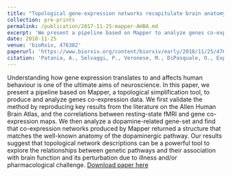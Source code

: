 ```yaml
---
title: "Topological gene-expression networks recapitulate brain anatomy and function."
collection: pre-prints
permalink: /publication/2017-11-25-mapper-AHBA.md
excerpt: 'We present a pipeline based on Mapper to analyze genes co-expression data. We find that co-expression networks produced by Mapper returned a structure that matches the well-known anatomy of the dopaminergic pathway.'
date: 2018-11-25
venue: 'bioRxiv, 476382'
paperurl: 'https://www.biorxiv.org/content/biorxiv/early/2018/11/25/476382'
citation: 'Patania, A., Selvaggi, P., Veronese, M., DiPasquale, O., Expert, P., & Petri, G. (2018). &quot;Topological gene-expression networks recapitulate brain anatomy and function.&quot; <i>arXiv preprint</i>. bioRxiv, 476382.'
---
```

Understanding how gene expression translates to and affects human behaviour is one of the ultimate aims of neuroscience. In this paper, we present a pipeline based on Mapper, a topological simplification tool, to produce and analyze genes co-expression data. We first validate the method by reproducing key results from the literature on the Allen Human Brain Atlas, and the correlations between resting-state fMRI and gene co-expression maps. We then analyze a dopamine-related gene-set and find that co-expression networks produced by Mapper returned a structure that matches the well-known anatomy of the dopaminergic pathway. Our results suggest that topological network descriptions can be a powerful tool to explore the relationships between genetic pathways and their association with brain function and its perturbation due to illness and/or pharmacological challenge.
[Download paper here](https://www.biorxiv.org/content/biorxiv/early/2018/11/25/476382)
